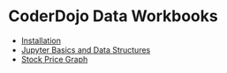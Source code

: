 # CoderDojo Data Workbooks

* [Installation](Installation.md)
* [Jupyter Basics and Data Structures](Jupyter_and_Data_Basics.md)
* [Stock Price Graph](Stock_Price_Graph.md)
